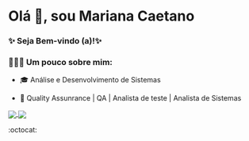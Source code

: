 # Olá 👋, sou Mariana Caetano

###  

### ✨ Seja Bem-vindo (a)!✨

###  

### 🦸🏻‍♀️ Um pouco sobre mim:

- 🎓 Análise e Desenvolvimento de Sistemas

- 🚀 Quality Assunrance | QA | Analista de teste | Analista de Sistemas

<p align="justify">
  <a href="https://github.com/anuraghazra/github-readme-stats">
    <img align="center" src="https://github-readme-stats.vercel.app/api?username=MarianaCaetanoCosta&show_icons=true&count_private=true&theme=radical&hide=issues" />
  </a>
  <a href="https://github.com/anuraghazra/github-readme-stats">
    <img align="center" src="https://github-readme-stats.vercel.app/api/top-langs/?username=MarianaCaetanoCosta&layout=compact&theme=radical" />
  </a>
</p>

<!--> :octocat: 

